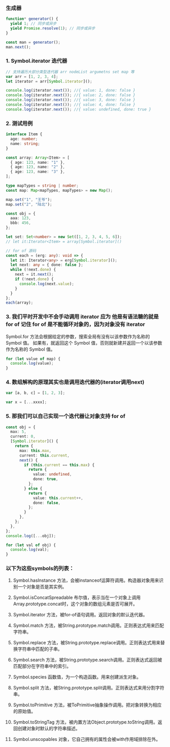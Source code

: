 ### 生成器

```ts
function* generator() {
  yield 1; // 同步或异步
  yield Promise.resolve(1); // 同步或异步
}

const man = generator();
man.next();
```

### 1. Symbol.iterator 迭代器

```ts
// 支持遍历大部分类型迭代器 arr nodeList argumetns set map 等
var arr = [1, 2, 3, 4];
let iterator = arr[Symbol.iterator]();

console.log(iterator.next()); //{ value: 1, done: false }
console.log(iterator.next()); //{ value: 2, done: false }
console.log(iterator.next()); //{ value: 3, done: false }
console.log(iterator.next()); //{ value: 4, done: false }
console.log(iterator.next()); //{ value: undefined, done: true }
```

### 2. 测试用例

```ts
interface Item {
  age: number;
  name: string;
}

const array: Array<Item> = [
  { age: 123, name: "1" },
  { age: 123, name: "2" },
  { age: 123, name: "3" },
];

type mapTypes = string | number;
const map: Map<mapTypes, mapTypes> = new Map();

map.set("1", "王爷");
map.set("2", "陆北");

const obj = {
  aaa: 123,
  bbb: 456,
};

let set: Set<number> = new Set([1, 2, 3, 4, 5, 6]);
// let it:Iterator<Item> = array[Symbol.iterator]()

// for of 源码
const each = (erg: any): void => {
  let it: Iterator<any> = erg[Symbol.iterator]();
  let next: any = { done: false };
  while (!next.done) {
    next = it.next();
    if (!next.done) {
      console.log(next.value);
    }
  }
};
each(array);

```

### 3. 我们平时开发中不会手动调用 iterator 应为 他是有语法糖的就是 for of 记住 for of 是不能循环对象的，因为对象没有 iterator

Symbol.for 方法会根据给定的参数，搜索全局有没有以该参数作为名称的 Symbol 值。
如果有，就返回这个 Symbol 值，否则就新建并返回一个以该参数作为名称的 Symbol 值。

```ts
for (let value of map) {
  console.log(value);
}
```

### 4. 数组解构的原理其实也是调用迭代器的(iterator调用next)

```ts
var [a, b, c] = [1, 2, 3];

var x = [...xxxx];
```

### 5. 那我们可以自己实现一个迭代器让对象支持 for of

```ts
const obj = {
  max: 5,
  current: 0,
  [Symbol.iterator]() {
    return {
      max: this.max,
      current: this.current,
      next() {
        if (this.current == this.max) {
          return {
            value: undefined,
            done: true,
          };
        } else {
          return {
            value: this.current++,
            done: false,
          };
        }
      },
    };
  },
};
console.log([...obj]);

for (let val of obj) {
  console.log(val);
}
```

### 以下为这些symbols的列表：

1. Symbol.hasInstance
方法，会被instanceof运算符调用。构造器对象用来识别一个对象是否是其实例。

2. Symbol.isConcatSpreadable
布尔值，表示当在一个对象上调用Array.prototype.concat时，这个对象的数组元素是否可展开。

3. Symbol.iterator
方法，被for-of语句调用。返回对象的默认迭代器。

4. Symbol.match
方法，被String.prototype.match调用。正则表达式用来匹配字符串。

5. Symbol.replace
方法，被String.prototype.replace调用。正则表达式用来替换字符串中匹配的子串。

6. Symbol.search
方法，被String.prototype.search调用。正则表达式返回被匹配部分在字符串中的索引。

7. Symbol.species
函数值，为一个构造函数。用来创建派生对象。

8. Symbol.split
方法，被String.prototype.split调用。正则表达式来用分割字符串。

9. Symbol.toPrimitive
方法，被ToPrimitive抽象操作调用。把对象转换为相应的原始值。

10. Symbol.toStringTag
方法，被内置方法Object.prototype.toString调用。返回创建对象时默认的字符串描述。

11. Symbol.unscopables
对象，它自己拥有的属性会被with作用域排除在外。